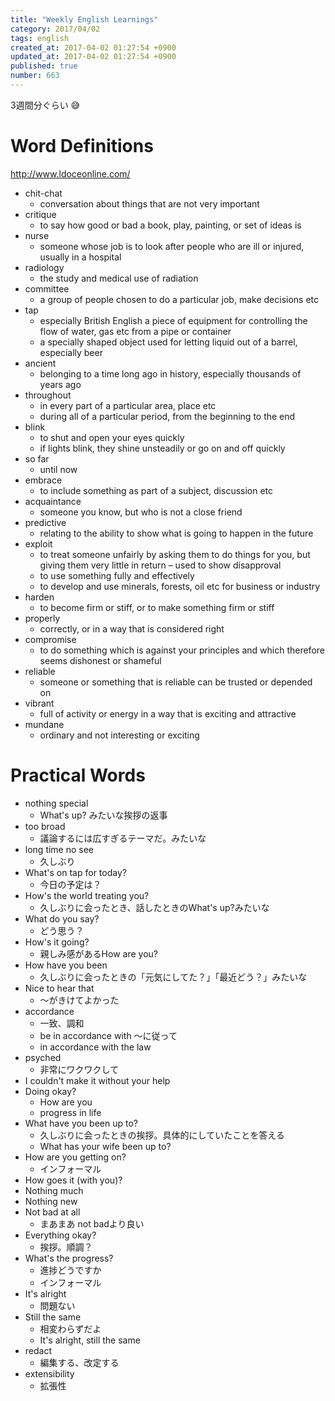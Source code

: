 ```yaml
---
title: "Weekly English Learnings"
category: 2017/04/02
tags: english
created_at: 2017-04-02 01:27:54 +0900
updated_at: 2017-04-02 01:27:54 +0900
published: true
number: 663
---
```


3週間分ぐらい :sweat_smile: 

# Word Definitions
http://www.ldoceonline.com/

* chit-chat
    * conversation about things that are not very important
* critique
    * to say how good or bad a book, play, painting, or set of ideas is
* nurse
    * someone whose job is to look after people who are ill or injured, usually in a hospital
* radiology
    * the study and medical use of radiation
* committee
    * a group of people chosen to do a particular job, make decisions etc
* tap
    * especially British English a piece of equipment for controlling the flow of water, gas etc from a pipe or container
    * a specially shaped object used for letting liquid out of a barrel, especially beer
* ancient
    * belonging to a time long ago in history, especially thousands of years ago
* throughout
    * in every part of a particular area, place etc
    * during all of a particular period, from the beginning to the end
* blink
    * to shut and open your eyes quickly
    * if lights blink, they shine unsteadily or go on and off quickly
* so far
    * until now
* embrace
    * to include something as part of a subject, discussion etc
* acquaintance
    * someone you know, but who is not a close friend
* predictive
    * relating to the ability to show what is going to happen in the future
* exploit
    *  to treat someone unfairly by asking them to do things for you, but giving them very little in return – used to show disapproval
    * to use something fully and effectively
    * to develop and use minerals, forests, oil etc for business or industry
* harden
    * to become firm or stiff, or to make something firm or stiff
* properly
    * correctly, or in a way that is considered right
* compromise
    * to do something which is against your principles and which therefore seems dishonest or shameful
* reliable
    * someone or something that is reliable can be trusted or depended on
* vibrant
    * full of activity or energy in a way that is exciting and attractive 
* mundane
    * ordinary and not interesting or exciting

# Practical Words
* nothing special
    * What's up? みたいな挨拶の返事
* too broad
    * 議論するには広すぎるテーマだ。みたいな
* long time no see
    * 久しぶり
* What's on tap for today?
    * 今日の予定は？
* How's the world treating you?
    * 久しぶりに会ったとき、話したときのWhat's up?みたいな
* What do you say?
    * どう思う？
* How's it going?
    * 親しみ感があるHow are you?
* How have you been
    * 久しぶりに会ったときの「元気にしてた？」「最近どう？」みたいな
* Nice to hear that
    * 〜がきけてよかった
* accordance
    * 一致、調和
    * be in accordance with 〜に従って
    * in accordance with the law
* psyched
    * 非常にワクワクして
* I couldn't make it without your help
* Doing okay?
    * How are you
    * progress in life
* What have you been up to?
    * 久しぶりに会ったときの挨拶。具体的にしていたことを答える
    * What has your wife been up to?
* How are you getting on?
    * インフォーマル
* How goes it (with you)?
* Nothing much
* Nothing new
* Not bad at all
    * まあまあ not badより良い
* Everything okay?
    * 挨拶。順調？
* What's the progress?
    * 進捗どうですか
    * インフォーマル
* It's alright
    * 問題ない
* Still the same
    * 相変わらずだよ
    * It's alright, still the same
* redact
    * 編集する、改定する
* extensibility
    * 拡張性
